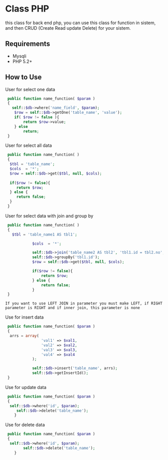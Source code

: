 Class PHP
======================

this class for back end php, you can use this class for function in sistem, and then CRUD (Create Read update Delete) for your sistem.

## Requirements

 * Mysqli
 * PHP 5.2+
 

## How to Use

 User for select one data
```php
 public function name_function( $param )
 {
   self::$db->where('name_field', $param);
 	$row = self::$db->getOne('table_name', 'value');
 	if( $row != false ){
 		return $row->value;
 	} else
 		return;
 }
```

 User for select all data
```php
 public function name_function( )
 {
  $tbl = 'table_name';
  $cols  = '*';
  $row = self::$db->get($tbl, null, $cols);
  
  if($row != false){
     return $row;
  } else {
     return false;
  }
 }
```

 User for select data with join and group by
```php
 public function name_function( )
 {
   $tbl = 'table_name1 AS tbl1';

			$cols  = '*';

			self::$db->join('table_name2 AS tbl2', 'tbl1.id = tbl2.no', 'LEFT');
			self::$db->groupBy('tbl1.id');
			$row = self::$db->get($tbl, null, $cols);

			if($row != false){
				return $row;
			} else {
				return false;
			}
 }
```
``` If you want to use LEFT JOIN in parameter you must make LEFT, if RIGHT parameter is RIGHT and if inner join, this parameter is none ```

 Use for insert data
```php
 public function name_function( $param )
 {
  arrs = array(
				'val1' => $val1,
				'val2' => $val2,
				'val3' => $val3,
				'val4' => $val4
			);

			self::$db->insert('table_name', arrs);
			self::$db->getInsertId();
 }
```

 Use for update data
```php
 public function name_function( $param )
 {
  self::$db->where('id', $param);
	 self::$db->delete('table_name');
	}
```

 Use for delete data 
```php
 public function name_function( $param )
 {
  self::$db->where('id', $param);
		self::$db->delete('table_name');
	}
```

  
